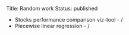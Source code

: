 Title: Random work
Status: published


* Stocks performance comparison viz-tool - [<i class="fab fa-github"></i>](https://github.com/drorata/stocks-playground) / [<i class="fas fa-link"></i>](https://drorata-stocks-playground.streamlit.app/)
* Piecewise linear regression - [<i class="fab fa-github"></i>](https://github.com/drorata/piecewise-linear-regression) / [<i class="fas fa-link"></i>](https://drorata-piecewise-linear-regression.streamlit.app/)
